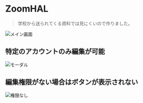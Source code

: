 # ZoomHAL

> 学校から送られてくる資料では見にくいので作りました。

![メイン画面](https://firebasestorage.googleapis.com/v0/b/zoom-hal.appspot.com/o/git%2FScreen%20Shot%202020-05-14%20at%207.39.54.png?alt=media&token=f04ef10a-6b28-499b-ba5f-4992b08c102e)

## 特定のアカウントのみ編集が可能

![モーダル](https://firebasestorage.googleapis.com/v0/b/zoom-hal.appspot.com/o/git%2FScreen%20Shot%202020-05-14%20at%207.40.01.png?alt=media&token=13ecf341-efdf-4df3-bb8e-eb2544bbfcb7)

## 編集権限がない場合はボタンが表示されない

![権限なし](https://firebasestorage.googleapis.com/v0/b/zoom-hal.appspot.com/o/git%2FScreen%20Shot%202020-05-14%20at%207.45.25.png?alt=media&token=ebdbd547-2e58-4a4a-a6b1-a281e4e63e9f)
